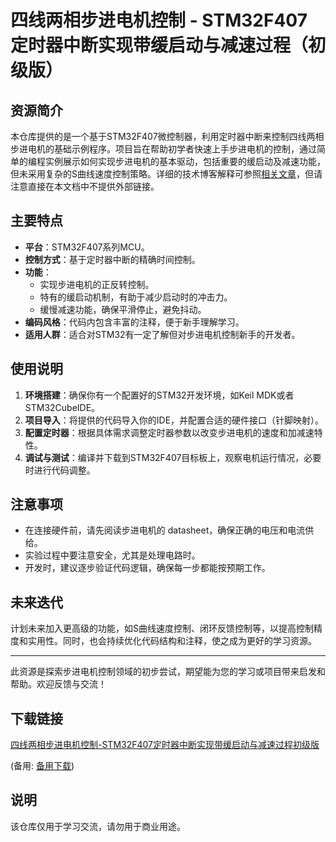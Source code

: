 # 四线两相步进电机控制 - STM32F407 定时器中断实现带缓启动与减速过程（初级版）

## 资源简介

本仓库提供的是一个基于STM32F407微控制器，利用定时器中断来控制四线两相步进电机的基础示例程序。项目旨在帮助初学者快速上手步进电机的控制，通过简单的编程实例展示如何实现步进电机的基本驱动，包括重要的缓启动及减速功能，但未采用复杂的S曲线速度控制策略。详细的技术博客解释可参照[相关文章](https://blog.csdn.net/weixin_41534481/article/details/89218360)，但请注意直接在本文档中不提供外部链接。

## 主要特点

- **平台**：STM32F407系列MCU。
- **控制方式**：基于定时器中断的精确时间控制。
- **功能**：
  - 实现步进电机的正反转控制。
  - 特有的缓启动机制，有助于减少启动时的冲击力。
  - 缓慢减速功能，确保平滑停止，避免抖动。
- **编码风格**：代码内包含丰富的注释，便于新手理解学习。
- **适用人群**：适合对STM32有一定了解但对步进电机控制新手的开发者。

## 使用说明

1. **环境搭建**：确保你有一个配置好的STM32开发环境，如Keil MDK或者STM32CubeIDE。
2. **项目导入**：将提供的代码导入你的IDE，并配置合适的硬件接口（针脚映射）。
3. **配置定时器**：根据具体需求调整定时器参数以改变步进电机的速度和加减速特性。
4. **调试与测试**：编译并下载到STM32F407目标板上，观察电机运行情况，必要时进行代码调整。

## 注意事项

- 在连接硬件前，请先阅读步进电机的 datasheet，确保正确的电压和电流供给。
- 实验过程中要注意安全，尤其是处理电路时。
- 开发时，建议逐步验证代码逻辑，确保每一步都能按预期工作。

## 未来迭代

计划未来加入更高级的功能，如S曲线速度控制、闭环反馈控制等，以提高控制精度和实用性。同时，也会持续优化代码结构和注释，使之成为更好的学习资源。

---

此资源是探索步进电机控制领域的初步尝试，期望能为您的学习或项目带来启发和帮助。欢迎反馈与交流！

## 下载链接
[四线两相步进电机控制-STM32F407定时器中断实现带缓启动与减速过程初级版](https://pan.quark.cn/s/3f3cc220727d) 

(备用: [备用下载](https://pan.baidu.com/s/11wvBI9C_Via88gkCFp6alg?pwd=1234))

## 说明

该仓库仅用于学习交流，请勿用于商业用途。
